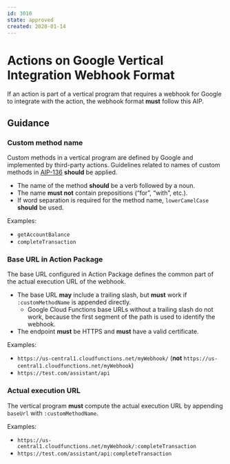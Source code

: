 ```yaml
---
id: 3010
state: approved
created: 2020-01-14
---
```


# Actions on Google Vertical Integration Webhook Format

If an action is part of a vertical program that requires a webhook for Google
to integrate with the action, the webhook format **must** follow this AIP.

## Guidance

### Custom method name

Custom methods in a vertical program are defined by Google and implemented by
third-party actions. Guidelines related to names of custom methods in
[AIP-136](../0136.md) **should** be applied.

- The name of the method **should** be a verb followed by a noun.
- The name **must not** contain prepositions (“for”, “with”, etc.).
- If word separation is required for the method name, `lowerCamelCase`
  **should** be used.

Examples:

- `getAccountBalance`
- `completeTransaction`

### Base URL in Action Package

The base URL configured in Action Package defines the common part of the actual
execution URL of the webhook.

- The base URL **may** include a trailing slash, but **must** work if
  `:customMethodName` is appended directly.
  - Google Cloud Functions base URLs without a trailing slash do not work,
    because the first segment of the path is used to identify the webhook.
- The endpoint **must** be HTTPS and **must** have a valid certificate.

Examples:

- `https://us-central1.cloudfunctions.net/myWebhook/` (**not**
  `https://us-central1.cloudfunctions.net/myWebhook`)
- `https://test.com/assistant/api`

### Actual execution URL

The vertical program **must** compute the actual execution URL by appending
`baseUrl` with `:customMethodName`.

Examples:

- `https://us-central1.cloudfunctions.net/myWebhook/:completeTransaction`
- `https://test.com/assistant/api:completeTransaction`
